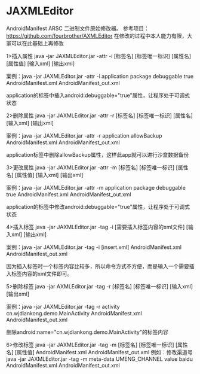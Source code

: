 # JAXMLEditor
AndroidManifest ARSC 二进制文件原始修改器。
参考项目：
https://github.com/fourbrother/AXMLEditor
在修改的过程中本人能力有限，大家可以在此基础上再修改

1>插入属性
java -jar JAXMLEditor.jar -attr -i [标签名] [标签唯一标识] [属性名] [属性值] [输入xml] [输出xml]

案例：java -jar JAXMLEditor.jar -attr -i application package debuggable true AndroidManifest.xml AndroidManifest_out.xml

application的标签中插入android:debuggable="true"属性，让程序处于可调式状态

2>删除属性
java -jar JAXMLEditor.jar -attr -r [标签名] [标签唯一标识] [属性名] [输入xml] [输出xml]

案例：java -jar JAXMLEditor.jar -attr -r application allowBackup AndroidManifest.xml AndroidManifest_out.xml

application标签中删除allowBackup属性，这样此app就可以进行沙盒数据备份

3>更改属性
java -jar JAXMLEditor.jar -attr -m [标签名] [标签唯一标识] [属性名] [属性值] [输入xml] [输出xml]

案例：java -jar JAXMLEditor.jar -attr -m application package debuggable true AndroidManifest.xml AndroidManifest_out.xml

application的标签中修改android:debuggable="true"属性，让程序处于可调式状态

4>插入标签
java -jar JAXMLEditor.jar -tag -i [需要插入标签内容的xml文件] [输入xml] [输出xml]

案例：java -jar JAXMLEditor.jar -tag -i [insert.xml] AndroidManifest.xml AndroidManifest_out.xml

因为插入标签时一个标签内容比较多，所以命令方式不方便，而是输入一个需要插入标签内容的xml文件即可。

5>删除标签
java -jar AXMLEditor.jar -tag -r [标签名] [标签唯一标识] [输入xml] [输出xml]

案例：java -jar JAXMLEditor.jar -tag -r activity cn.wjdiankong.demo.MainActivity AndroidManifest.xml AndroidManifest_out.xml

删除android:name="cn.wjdiankong.demo.MainActivity"的标签内容

6>修改标签
java -jar JAXMLEditor.jar -tag -m [标签名] [标签唯一标识] [属性名] [属性值] AndroidManifest.xml AndroidManifest_out.xml
 例如：修改渠道号
java -jar JAXMLEditor.jar -tag -m meta-data UMENG_CHANNEL value baidu AndroidManifest.xml AndroidManifest_out.xml


